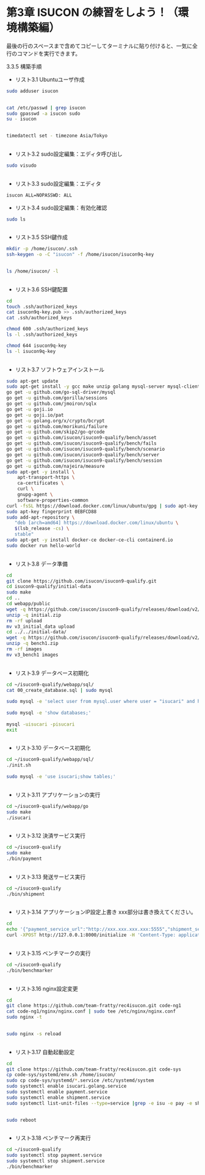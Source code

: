 # 第3章 ISUCON の練習をしよう！（環境構築編）

最後の行のスペースまで含めてコピーしてターミナルに貼り付けると、一気に全行のコマンドを実行できます。

3.3.5 構築手順

* リスト3.1 Ubuntuユーザ作成
```sh
sudo adduser isucon
 
```

```sh
cat /etc/passwd | grep isucon
sudo gpasswd -a isucon sudo
su - isucon
 
```

```sh
timedatectl set - timezone Asia/Tokyo
 
```

* リスト3.2 sudo設定編集：エディタ呼び出し
```sh
sudo visudo
 
```

* リスト3.3 sudo設定編集：エディタ
```sh
isucon ALL=NOPASSWD: ALL
```

* リスト3.4 sudo設定編集：有効化確認
```sh
sudo ls
 
```

* リスト3.5 SSH鍵作成
```sh
mkdir -p /home/isucon/.ssh
ssh-keygen -o -C "isucon" -f /home/isucon/isucon9q-key
 
```

```sh
ls /home/isucon/ -l
 
```

* リスト3.6 SSH鍵配置
```sh
cd
touch .ssh/authorized_keys
cat isucon9q-key.pub >> .ssh/authorized_keys
cat .ssh/authorized_keys

chmod 600 .ssh/authorized_keys
ls -l .ssh/authorized_keys

chmod 644 isucon9q-key
ls -l isucon9q-key
 
```

* リスト3.7 ソフトウェアインストール
```sh
sudo apt-get update
sudo apt-get install -y gcc make unzip golang mysql-server mysql-client nginx
go get -u github.com/go-sql-driver/mysql
go get -u github.com/gorilla/sessions
go get -u github.com/jmoiron/sqlx
go get -u goji.io
go get -u goji.io/pat
go get -u golang.org/x/crypto/bcrypt
go get -u github.com/morikuni/failure
go get -u github.com/skip2/go-qrcode
go get -u github.com/isucon/isucon9-qualify/bench/asset
go get -u github.com/isucon/isucon9-qualify/bench/fails
go get -u github.com/isucon/isucon9-qualify/bench/scenario
go get -u github.com/isucon/isucon9-qualify/bench/server
go get -u github.com/isucon/isucon9-qualify/bench/session
go get -u github.com/najeira/measure
sudo apt-get -y install \
    apt-transport-https \
    ca-certificates \
    curl \
    gnupg-agent \
    software-properties-common
curl -fsSL https://download.docker.com/linux/ubuntu/gpg | sudo apt-key add -
sudo apt-key fingerprint 0EBFCD88
sudo add-apt-repository \
   "deb [arch=amd64] https://download.docker.com/linux/ubuntu \
   $(lsb_release -cs) \
   stable"
sudo apt-get -y install docker-ce docker-ce-cli containerd.io
sudo docker run hello-world
 
```

* リスト3.8 データ準備
```sh
cd
git clone https://github.com/isucon/isucon9-qualify.git
cd isucon9-qualify/initial-data
sudo make
cd ..
cd webapp/public
wget -q https://github.com/isucon/isucon9-qualify/releases/download/v2/initial.zip
unzip -q initial.zip
rm -rf upload
mv v3_initial_data upload
cd ../../initial-data/
wget -q https://github.com/isucon/isucon9-qualify/releases/download/v2/bench1.zip
unzip -q bench1.zip
rm -rf images
mv v3_bench1 images
 
```

* リスト3.9 データベース初期化
```sh
cd ~/isucon9-qualify/webapp/sql/
cat 00_create_database.sql | sudo mysql
 
sudo mysql -e 'select user from mysql.user where user = "isucari" and host = "localhost"'
 
sudo mysql -e 'show databases;'
 
mysql -uisucari -pisucari
exit
 
```

* リスト3.10 データベース初期化
```sh
cd ~/isucon9-qualify/webapp/sql/
./init.sh
 
sudo mysql -e 'use isucari;show tables;'
 
```

* リスト3.11 アプリケーションの実行
```sh
cd ~/isucon9-qualify/webapp/go
sudo make
./isucari
 
```

* リスト3.12 決済サービス実行
```sh
cd ~/isucon9-qualify
sudo make
./bin/payment
 
```

* リスト3.13 発送サービス実行
```sh
cd ~/isucon9-qualify
./bin/shipment
 
```

* リスト3.14 アプリケーションIP設定上書き
xxx部分は書き換えてください。
```sh
cd
echo '{"payment_service_url":"http://xxx.xxx.xxx.xxx:5555","shipment_service_url":"http://xxx.xxx.xxx.xxx:7000"}' > overwriteip.json
curl -XPOST http://127.0.0.1:8000/initialize -H 'Content-Type: application/json' -d @overwriteip.json
 
```

* リスト3.15 ベンチマークの実行
```sh
cd ~/isucon9-qualify
./bin/benchmarker
 
```

* リスト3.16 nginx設定変更
```sh
cd
git clone https://github.com/team-fratty/rec4isucon.git code-ng1
cat code-ng1/nginx/nginx.conf | sudo tee /etc/nginx/nginx.conf
sudo nginx -t
 
```

```sh
sudo nginx -s reload
 
```

* リスト3.17 自動起動設定
```sh
cd
git clone https://github.com/team-fratty/rec4isucon.git code-sys
cp code-sys/systemd/env.sh /home/isucon/
sudo cp code-sys/systemd/*.service /etc/systemd/system
sudo systemctl enable isucari.golang.service
sudo systemctl enable payment.service
sudo systemctl enable shipment.service
sudo systemctl list-unit-files --type=service |grep -e isu -e pay -e ship
 
```

```sh
sudo reboot
 
```

* リスト3.18 ベンチマーク再実行
```sh
cd ~/isucon9-qualify
sudo systemctl stop payment.service
sudo systemctl stop shipment.service
./bin/benchmarker
 
```
